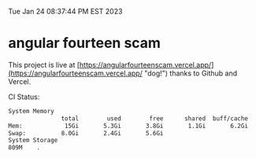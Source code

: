 Tue Jan 24 08:37:44 PM EST 2023

# angular fourteen scam


This project is live at [https://angularfourteenscam.vercel.app/](https://angularfourteenscam.vercel.app/ "dog!") thanks to Github and Vercel.

CI Status: 

```bash
System Memory
               total        used        free      shared  buff/cache   available
Mem:            15Gi       5.3Gi       3.8Gi       1.1Gi       6.2Gi       8.5Gi
Swap:          8.0Gi       2.4Gi       5.6Gi
System Storage
809M	.
```
